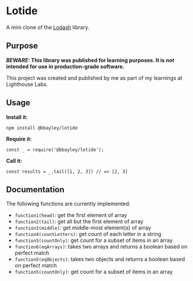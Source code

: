 # Lotide

A mini clone of the [Lodash](https://lodash.com) library.

## Purpose

**_BEWARE:_ This library was published for learning purposes. It is _not_ intended for use in production-grade software.**

This project was created and published by me as part of my learnings at Lighthouse Labs. 

## Usage

**Install it:**

`npm install @bbayley/lotide`

**Require it:**

`const _ = require('@bbayley/lotide');`

**Call it:**

`const results = _.tail([1, 2, 3]) // => [2, 3]`

## Documentation

The following functions are currently implemented:

* `function1(head)`: get the first element of array
* `function2(tail)`: get all but the first element of array
* `function3(middle)`: get middle-most element(s) of array
* `function4(countLetters)`: get count of each letter in a string
* `function5(countOnly)`: get count for a subset of items in an array
* `function6(eqArrays)`: takes two arrays and returns a boolean based on perfect match
* `function5(eqObjects)`: takes two objects and returns a boolean based on perfect match
* `function5(countOnly)`: get count for a subset of items in an array